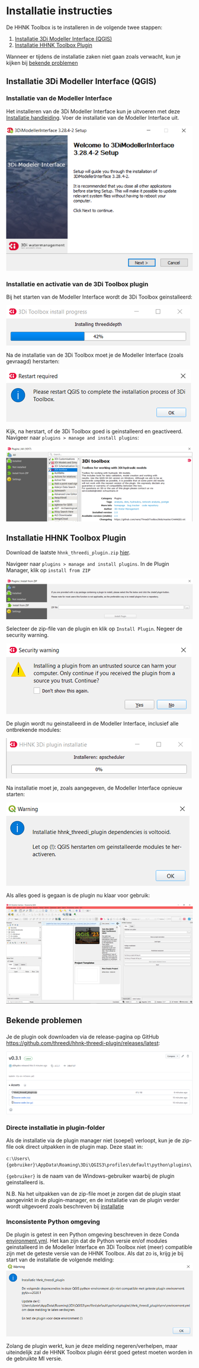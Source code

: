 # Installatie instructies

De HHNK Toolbox is te installeren in de volgende twee stappen:

1. [Installatie 3Di Modeller Interface (QGIS)](#installatie-3di-modeller-interface-qgis)
2. [Installatie HHNK Toolbox Plugin](#installatie-hhnk-toolbox-plugin)

Wanneer er tijdens de installatie zaken niet gaan zoals verwacht, kun je kijken bij [bekende problemen](#bekende-problemen)

## Installatie 3Di Modeller Interface (QGIS)

### Installatie van de Modeller Interface

Het installeren van de 3Di Modeller Interface kun je uitvoeren met deze <a href="https://docs.3di.live/f_3di_instruments_and_downloads.html#di-instruments-and-downloads" target="_blank">Installatie handleiding</a>. Voer de installatie van de Modeller Interface uit.

![](../images/installation/mi_installer.PNG)

### Installatie en activatie van de 3Di Toolbox plugin
Bij het starten van de Modeller Interface wordt de 3Di Toolbox geinstalleerd:

![](../images/installation/mi_threedi_toolbox_installation.PNG)

Na de installatie van de 3Di Toolbox moet je de Modeller Interface (zoals gevraagd) herstarten:

![](../images/installation/mi_threedi_toolbox_restart.PNG)

Kijk, na herstart, of de 3Di Toolbox goed is geinstalleerd en geactiveerd. Navigeer naar `plugins > manage and install plugins`:

![](../images/installation/mi_threedi_toolbox_active.PNG)

## Installatie HHNK Toolbox Plugin
Download de laatste `hhnk_threedi_plugin.zip` [hier](https://github.com/threedi/hhnk-threedi-plugin/releases/latest/download/hhnk_threedi_plugin.zip). 

Navigeer naar `plugins > manage and install plugins`. In de Plugin Manager, klik op `install from ZIP`

![](../images/installation/plugin_manager_install_from_zip.PNG)

Selecteer de zip-file van de plugin en klik op `Install Plugin`. Negeer de security warning.

![](../images/installation/plugin_security_warning.PNG)

De plugin wordt nu geinstalleerd in de Modeller Interface, inclusief alle ontbrekende modules:

![](../images/installation/plugin_installation.PNG)

Na installatie moet je, zoals aangegeven, de Modeller Interface opnieuw starten:

![](../images/installation/plugin_restart_warning.PNG)

Als alles goed is gegaan is de plugin nu klaar voor gebruik:

![](../images/installation/plugin_ready.PNG)

## Bekende problemen

###
Je de plugin ook downloaden via de release-pagina op GitHub <a href="https://github.com/threedi/hhnk-threedi-plugin/releases/latest" target="_blank">https://github.com/threedi/hhnk-threedi-plugin/releases/latest</a>:

![](../images/installation/plugin_download_zip.PNG)

### Directe installatie in plugin-folder
Als de installatie via de plugin manager niet (soepel) verloopt, kun je de zip-file ook direct uitpakken in de plugin map. Deze staat in:

`c:\Users\{gebruiker}\AppData\Roaming\3Di\QGIS3\profiles\default\python\plugins\` 

`{gebruiker}` is de naam van de Windows-gebruiker waarbij de plugin geinstalleerd is.

N.B. Na het uitpakken van de zip-file moet je zorgen dat de plugin staat aangevinkt in de plugin-manager, en de installatie van de plugin verder wordt uitgevoerd zoals beschreven bij [installatie](#installatie-hhnk-toolbox-plugin)

### Inconsistente Python omgeving
De plugin is getest in een Python omgeving beschreven in deze Conda [environment.yml](https://github.com/threedi/hhnk-threedi-plugin/blob/main/hhnk_threedi_plugin/env/environment.yml). Het kan zijn dat de Python versie en/of modules geinstalleerd in de Modeller Interface en 3Di Toolbox niet (meer) compatible zijn met de geteste versie van de HHNK Toolbox. Als dat zo is, krijg je bij start van de installatie de volgende melding:
![](../images/installation/plugin_inconsistent_dependencies_warning.png)

Zolang de plugin werkt, kun je deze melding negeren/verhelpen, maar uiteindelijk zal de HHNK Toolbox plugin éérst goed getest moeten worden in de gebruikte MI versie.
